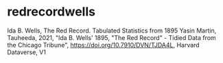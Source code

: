 # redrecordwells
Ida B. Wells, The Red Record. Tabulated Statistics from 1895 Yasin Martin, Tauheeda, 2021, "Ida B. Wells' 1895, "The Red Record" - Tidied Data from the Chicago Tribune", https://doi.org/10.7910/DVN/TJDA4L, Harvard Dataverse, V1
